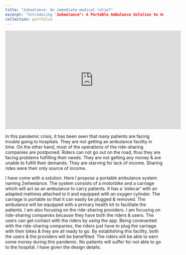 ```yaml
---
title: "2wheelance: An immediate medical relief"
excerpt: "Introducing "2wheelance": A Portable Ambulance Solution to Address Pandemic Challenges Faced by Patients and Ride-Sharing Providers.<br/><img src='/images/wheelance.JPG'>"
collection: portfolio
---
```


<iframe width="560" height="315" src="https://www.youtube.com/embed/nlUictFYwrc" frameborder="0" allowfullscreen></iframe>


In this pandemic crisis,   it has been seen that many patients are facing trouble going to hospitals. They are not getting an ambulance facility in time. On the other hand, most of the operations of the ride-sharing companies are postponed. Riders can not go out on the road, thus they are facing problems fulfilling their needs. They are not getting any money & are unable to fulfill their demands. They are starving for lack of income. Sharing rides were their only source of income.

I have come with a solution. Here I propose a portable ambulance system naming 2wheelance. The system consists of a motorbike and a carriage which will act as an ambulance to carry patients. It has a ‘sidecar’ with an adapted mattress attached to it and equipped with an oxygen cylinder. The carriage is portable so that it can easily be plugged & removed. The ambulance will be equipped with a primary health kit to facilitate the patients. I am also focusing on the ride-sharing providers. I am focusing on ride-sharing companies because they have both the riders & users. The users can get contact with the riders by using the app. Being covenanted with the ride-sharing companies, the riders just have to plug the carriage with their bikes & they are all ready to go. By establishing this facility, both the users & the providers will be benefitted. The riders will be able to earn some money during this pandemic. No patients will suffer for not able to go to the hospital. I have given the design details. 
